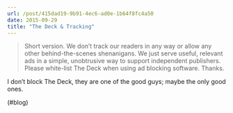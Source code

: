 ```yaml
---
url: /post/415dad19-9b91-4ec6-ad0e-1b64f8fc4a50
date: 2015-09-29
title: "The Deck & Tracking"
---
```


> Short version. We don’t track our readers in any way or allow any other behind-the-scenes shenanigans. We just serve useful, relevant ads in a simple, unobtrusive way to support independent publishers. Please white-list The Deck when using ad blocking software. Thanks. 



I don&#8217;t block The Deck, they are one of the good guys; maybe the only good ones.



(#blog)